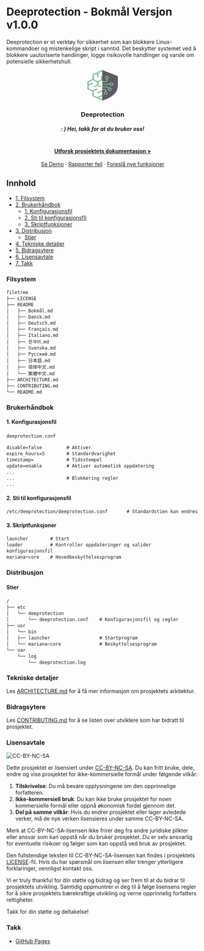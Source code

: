 # Deeprotection - Bokmål Versjon v1.0.0

Deeprotection er et verktøy for sikkerhet som kan blokkere Linux-kommandoer og mistenkelige skript i sanntid. Det beskytter systemet ved å blokkere uautoriserte handlinger, logge risikovolle handlinger og varsle om potensielle sikkerhetshull.

<p align="center">
  <a href="https://github.com/Geekstrange/Deeprotection">
    <img src="https://github.com/Geekstrange/Deeprotection/blob/main/images/logo.svg" alt="Logo" width="80" height="80">
  </a>
  <h3 align="center">Deeprotection</h3>
  <h5 align="center">: ) Hei, takk for at du bruker oss!</h5>
  <p align="center">
    <br />
    <a href="https://github.com/Geekstrange/Deeprotection"><strong>Utforsk prosjektets dokumentasjon »</strong></a>
    <br />
    <br />
    <a href="https://github.com/Geekstrange/Deeprotection">Se Demo</a>
    ·
    <a href="https://github.com/Geekstrange/Deeprotection/issues">Rapporter feil</a>
    ·
    <a href="https://github.com/Geekstrange/Deeprotection/issues">Foreslå nye funksjoner</a>
  </p>
</p>

## Innhold

- [1. Filsystem](#filesystem)
- [2. Brukerhåndbok](#brukerhåndbok)
  - [1. Konfigurasjonsfil](#1-konfigurasjonsfil)
  - [2. Sti til konfigurasjonsfil](#2-sti-til-konfigurasjonsfil)
  - [3. Skriptfunksjoner](#3-skriptfunksjoner)
- [3. Distribusjon](#distribusjon)
  - [Stier](#stier)
- [4. Tekniske detaljer](#tekniske-detaljer)
- [5. Bidragsytere](#bidragsytere)
- [6. Lisensavtale](#lisensavtale)
- [7. Takk](#takk)

### Filsystem
```
filetree 
├── LICENSE
├── README
│   ├── Bokmål.md
│   ├── Dansk.md
│   ├── Deutsch.md
│   ├── Français.md
│   ├── Italiano.md
│   ├── 한국어.md
│   ├── Svenska.md
│   ├── Русский.md
│   ├── 日本語.md
│   ├── 简体中文.md
│   └── 繁體中文.md
├── ARCHITECTURE.md
├── CONTRIBUTING.md
└── README.md
```

### Brukerhåndbok

#### 1. Konfigurasjonsfil

`deeprotection.conf`

```
disable=false         # Aktiver
expire_hours=5        # Standardvarighet
timestamp=            # Tidsstempel
update=enable         # Aktiver automatisk oppdatering
...
...                   # Blokkering regler
...
```

#### 2. Sti til konfigurasjonsfil

```
/etc/deeprotection/deeprotection.conf		# Standardstien kan endres
```

#### 3. Skriptfunksjoner

```
launcher        # Start
loader          # Kontroller oppdateringer og valider konfigurasjonsfil
mariana─core    # Hovedbeskyttelsesprogram
```

### Distribusjon

#### Stier

```
/
├── etc
│   └── deeprotection
│       └── deeprotection.conf    # Konfigurasjonsfil og regler
├── usr
│   └── bin 
│   ├── launcher                  # Startprogram
│   └── mariana─core              # Beskyttelsesprogram
└── var
    └── log
        └── deeprotection.log
```

### Tekniske detaljer

Les [ARCHITECTURE.md](https://github.com/Geekstrange/Deeprotection/ARCHITECTURE.md) for å få mer informasjon om prosjektets arkitektur.

### Bidragsytere

Les [CONTRIBUTING.md](https://github.com/Geekstrange/Deeprotection/CONTRIBUTING.md) for å se listen over utviklere som har bidratt til prosjektet.

### Lisensavtale

![CC-BY-NC-SA](https://mirrors.creativecommons.org/presskit/buttons/88x31/svg/by-nc-sa.svg)

Dette prosjektet er lisensiert under [CC-BY-NC-SA](https://creativecommons.org/licenses/by-nc-sa/4.0/). Du kan fritt bruke, dele, endre og vise prosjektet for ikke-kommersielle formål under følgende vilkår:

1. **Tilskrivelse**: Du må bevare opplysningene om den opprinnelige forfatteren.
2. **Ikke-kommersiell bruk**: Du kan ikke bruke prosjektet for noen kommersielle formål eller oppnå økonomisk fordel gjennom det.
3. **Del på samme vilkår**: Hvis du endrer prosjektet eller lager avledede verker, må de nye verken lisensieres under samme CC-BY-NC-SA.

Merk at CC-BY-NC-SA-lisensen ikke frirer deg fra andre juridiske plikter eller ansvar som kan oppstå når du bruker prosjektet. Du er selv ansvarlig for eventuelle risikoer og følger som kan oppstå ved bruk av prosjektet.

Den fullstendige teksten til CC-BY-NC-SA-lisensen kan findes i prosjektets [LICENSE](https://github.com/Geekstrange/Deeprotection/LICENSE)-fil. Hvis du har spørsmål om lisensen eller trenger ytterligere forklaringer, vennligst kontakt oss.

Vi er truly thankful for din støtte og bidrag og ser frem til at du bidrar til prosjektets utvikling. Samtidig oppmuntrer vi deg til å følge lisensens regler for å sikre prosjektets bærekraftige utvikling og verne opprinnelig forfatters rettigheter.

Takk for din støtte og deltakelse!

### Takk

- [GitHub Pages](https://pages.github.com)
